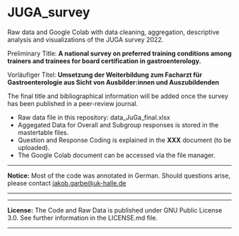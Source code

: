 # JUGA_survey
Raw data and Google Colab with data cleaning, aggregation, descriptive analysis and visualizations of the JUGA survey 2022.

Preliminary Title: **A national survey on preferred training conditions among trainers and trainees for board certification in gastroenterology.**

Vorläufiger Titel: **Umsetzung der Weiterbildung zum Facharzt für Gastroenterologie aus Sicht von Ausbilder:innen und Auszubildenden**

The final title and bibliographical information will be added once the survey has been published in a peer-review journal.

- Raw data file in this repository: data_JuGa_final.xlsx
- Aggegated Data for Overall and Subgroup responses is stored in the mastertable files.
- Question and Response Coding is explained in the **XXX** document (to be uploaded).
- The Google Colab document can be accessed via the file manager.

---
**Notice:**
 Most of the code was annotated in German. Should questions arise, please contact jakob.garbe@uk-halle.de

---

---
**License:**
The Code and Raw Data is published under GNU Public License 3.0. See further information in the LICENSE.md file.

---
